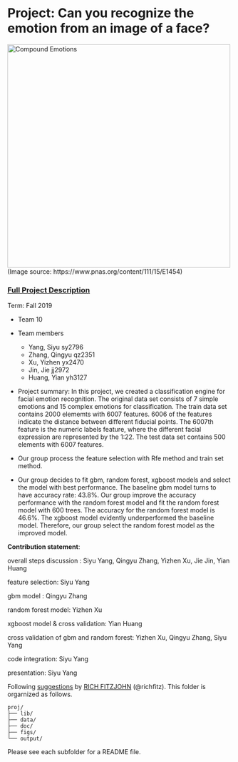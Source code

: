 # Project: Can you recognize the emotion from an image of a face? 
<img src="figs/CE.jpg" alt="Compound Emotions" width="500"/>
(Image source: https://www.pnas.org/content/111/15/E1454)

### [Full Project Description](doc/project3_desc.md)

Term: Fall 2019

+ Team 10
+ Team members
	+ Yang, Siyu sy2796
	+ Zhang, Qingyu qz2351
	+ Xu, Yizhen yx2470
	+ Jin, Jie jj2972
	+ Huang, Yian yh3127

+ Project summary: In this project, we created a classification engine for facial emotion recognition. The original data set consists of 7 simple emotions and 15 complex emotions for classification. The train data set contains 2000 elememts with 6007 features. 6006 of the features indicate the distance between different fiducial points. The 6007th feature is the numeric labels feature, where the different facial expression are represented by the 1:22. The test data set contains 500 elements with 6007 features.

+ Our group process the feature selection with Rfe method and train set method.

+ Our group decides to fit gbm, random forest, xgboost models and select the model with best performance. The baseline gbm model turns to have accuracy rate: 43.8%. Our group improve the accuracy performance with the random forest model and fit the random forest model with 600 trees. The accuracy for the random forest model is 46.6%. The xgboost model evidently underperformed the baseline model. Therefore, our group select the random forest model as the improved model. 


**Contribution statement**: 


overall steps discussion : Siyu Yang, Qingyu Zhang, Yizhen Xu, Jie Jin, Yian Huang

feature selection: Siyu Yang

gbm model : Qingyu Zhang

random forest model: Yizhen Xu

xgboost model & cross validation: Yian Huang

cross validation of gbm and random forest: Yizhen Xu, Qingyu Zhang, Siyu Yang

code integration: Siyu Yang

presentation: Siyu Yang



Following [suggestions](http://nicercode.github.io/blog/2013-04-05-projects/) by [RICH FITZJOHN](http://nicercode.github.io/about/#Team) (@richfitz). This folder is orgarnized as follows.

```
proj/
├── lib/
├── data/
├── doc/
├── figs/
└── output/
```

Please see each subfolder for a README file.
